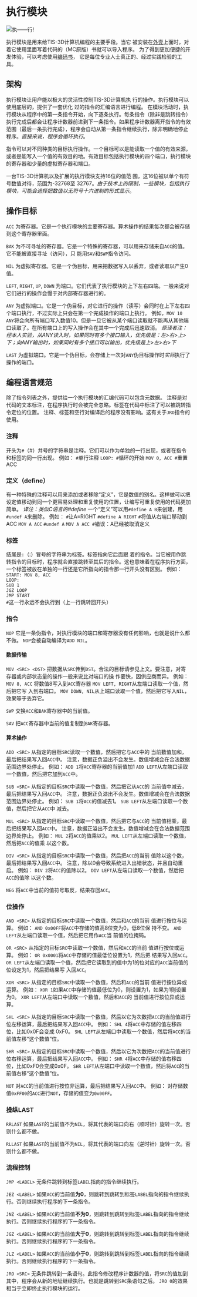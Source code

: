 # 执行模块
![执——行!](item:tis3d:execution_module)

执行模块是用来给TIS-3D计算机编程的主要手段。当它 被安装在[外壳](../block/casing.md)上面时，对着它使用里面写着代码的（MC原版）书就可以导入程序。
为了得到更加便捷的开发体验，可以考虑使用[编码书](code_book.md)， 它是每位专业人士真正的、经过实践检验的工具。

## 架构
执行模块让用户能以极大的灵活性控制TIS-3D计算机执 行的操作。执行模块可以使用底层的，提供了一套优化 过的指令的汇编语言进行编程。
在模块活动时，执行模块从程序中的第一条指令开始，向下逐条执行。每条指令（除非是跳转指令）执行完成后都会让程序计数器前进到下一条指令。如果程序计数器离开指令的有效范围（最后一条执行完成），程序会自动从第一条指令继续执行，除非明确地停止程序。*直接来说，程序会循环执行*。

指令可以对不同种类的目标执行操作。一个目标可以是能读取一个值的有效来源，或者是能写入一个值的有效目的地。有效目标包括执行模块的四个端口，执行模块的寄存器和少量的虚拟寄存器和端口。

一台TIS-3D计算机以及扩展的执行模块支持16位的值范 围，这16位被以单个有符号数值对待，范围为-32768至 32767。*由于技术上的限制，一些模块，包括执行模块，可能会选择把数值以无符号十六进制的形式显示*。

## 操作目标
`ACC`
为寄存器。它是一个执行模块的主要寄存器。算术操作的结果每次都会被存储到这个寄存器里面。

`BAK`
为不可寻址的寄存器。它是一个特殊的寄存器，可以用来存储来自`ACC`的值。它不能被直接寻址（访问），只 能用`SAV`和`SWP`指令访问。

`NIL`
为虚拟寄存器。它是一个伪目标，用来把数据写入以丢弃，或者读取以产生0值。

`LEFT`, `RIGHT`, `UP`, `DOWN`
为端口。它们代表了执行模块的上下左右四端。一般来说对它们进行的操作会慢于对内部寄存器进行的。

`ANY`
为虚拟端口。它是一个伪目标，对它进行的操作（读写）会同时在上下左右四个端口执行，不过实际上只会在第一个完成操作的端口上执行。
例如，`MOV 10 ANY`将会向所有端口写入数值10。但是一旦它被从某个端口读取就不能再从其他端口读取了。在所有端口上的写入操作会在其中一个完成后迅速取消。
*原译者注：经本人实验，从ANY读入时，如果同时有多个接口输入，优先级是：左>右>上>下；向ANY输出时，如果同时有多个接口可以输出，优先级是上>左>右>下*

`LAST`
为虚拟端口。它是一个伪目标，会存储上一次对`ANY`伪目标操作时*实际*执行了操作的端口。

## 编程语言规范
除了指令列表之外，提供给一个执行模块的汇编代码可以包含元数据。
注释是对代码的文本标注，在程序执行时会被完全忽略。标签在代码中标注了可以被跳转指令定位的位置。
注释、标签和空行对编译后的程序没有影响。这有关于`JRO`指令的使用。

### 注释
开头为`#`（#）井号的字符串是注释。它们可以作为单独的一行出现，或者在指令和标签的同一行出现。
例如：
`#`单行注释
`LOOP: #`循环的开始
`MOV 0, ACC #`重置ACC

### 定义（define）
有一种特殊的注释可以用来添加或者移除“定义”，它是数值的别名。这样做可以把设定值移动到同一个更容易处理和重复使用的位置，让编写可重复使用的代码更加简单。
*译注：类似C语言的#define*
一个“定义”可以用`#define A B`来创建，用`#undef A`来删除。
例如：
`#`让A=RIGHT
`#define A RIGHT`
`#`将值从右端口移动到ACC
`MOV A ACC`
`#undef A`
`MOV A ACC #`错误：A已经被取消定义

### 标签
结尾是`:`（:）冒号的字符串为标签。标签指向它后面跟 着的指令。当它被用作跳转指令的目标时，程序就会直接跳转至其后的指令。这也意味着在程序执行方面，一个标签被放在单独的一行还是它所指向的指令那一行开头没有区别。
例如：
`START: MOV 8, ACC`  
`LOOP:`  
`SUB 1`  
`JGZ LOOP`  
`JMP START`  
`#`这一行永远不会执行到（上一行跳转回开头）

### 指令
`NOP`
它是一条伪指令，对执行模块的端口和寄存器没有任何影响，也就是说什么都不做。
`NOP`会被自动编译为`ADD NIL`。

#### 数据传输
`MOV <SRC> <DST>`
把数据从`SRC`传到`DST`。合法的目标请参见上文。要注意，对寄存器或内部状态量的操作一般来说比对端口的操 作要快，因供应商而异。
例如：
`MOV 8, ACC` 将数值8写入到`ACC`寄存器 
`MOV LEFT, RIGHT`从左端口读取一个值，然后把它写 入到右端口。
`MOV DOWN, NIL`从上端口读取一个值，然后把它写入`NIL`，效果等于丢弃它。

`SWP`
交换`ACC`和`BAK`寄存器中的当前值。

`SAV`
把`ACC`寄存器中当前的值复制到`BAK`寄存器。

#### 算术操作
`ADD <SRC>`
从指定的目标`SRC`读取一个数值，然后把它与`ACC`中的 当前数值加和，最后把结果写入回`ACC`中。
注意，数据正负溢出不会发生。数值增减会在合法数据范围边界处停止。
例如：
`ADD 1`将`ACC`寄存器的当前值加1 
`ADD LEFT`从左端口读取一个数值，然后把它加到`ACC`中。

`SUB <SRC>`
从指定的目标`SRC`中读取一个数值，然后把它从`ACC`的 当前值中减去，最后把结果写入回`ACC`中。
注意，数据正负溢出不会发生。数值增减会在合法数据范围边界处停止。
例如：
`SUB 1`将`ACC`的值减去1。
`SUB LEFT`从左端口读取一个数值，然后把它从`ACC`中 减去。

`MUL <SRC>`
从指定的目标`SRC`中读取一个数值，然后把它与`ACC`的 当前值相乘，最后把结果写入回`ACC`中。
注意，数据正溢出不会发生。数值增减会在合法数据范围边界处停止。
例如：
`MUL 2`将`ACC`的值乘以2。
`MUL LEFT`从左端口读取一个数值，然后把`ACC`的值乘 以这个数。

`DIV <SRC>`
从指定的目标`SRC`中读取一个数值，然后把`ACC`的当前 值除以这个数，最后把结果写入回`ACC`中。
注意，除以0会导致系统进入出错状态，并且自动重启。
例如：
`DIV 2`将`ACC`的值除以2。
`DIV LEFT`从左端口读取一个数值，然后把`ACC`的值除 以这个数。

`NEG`
将`ACC`中当前的值符号取反，结果存回`ACC`。

### 位操作
`AND <SRC>`
从指定的目标`SRC`中读取一个数值，然后和`ACC`的当前 值进行按位与运算。
例如：
`AND 0x00FF`将`ACC`中存储的值高8位变为0，低8位保 持不变。
`AND LEFT`从左端口读取一个值，然后把它用作`ACC`当 前值的位掩码。

`OR <SRC>`
从指定的目标`SRC`中读取一个数值，然后和`ACC`的当前 值进行按位或运算。
例如：
`OR 0x0001`将`ACC`中存储的值最低位设置为1，然后把 结果写入回`ACC`。
`OR LEFT`从左端口读取一个值，然后把它读取到的值中为1的位对应的`ACC`当前值的位设定为1，然后把结果写 入回`ACC`。

`XOR <SRC>`
从指定的目标`SRC`中读取一个数值，然后和`ACC`的当前 值进行按位异或运算。
例如：
`XOR 1`如果`ACC`中存储的值最低位为0，则设置为1，如果为1则设置为0。
`XOR LEFT`从左端口中读取一个数值，然后和`ACC`的 当前值进行按位异或运算。

`SHL <SRC>`
从指定的目标`SRC`中读取一个数值，然后以它为次数把`ACC`的当前值进行位左移运算，最后把结果写入回`ACC`中。
例如：
`SHL 4`将`ACC`中存储的值左移四位，比如0x0F会变成 0xF0。
`SHL LEFT`从左端口中读取一个数值，然后将`ACC`的当 前值左移“这个数值”位。

`SHR <SRC>`
从指定的目标`SRC`中读取一个数值，然后以它为次数把`ACC`的当前值进行位右移运算，最后把结果写入回`ACC`中。
例如：
`SHR 4`将`ACC`中存储的值右移四位，比如0xF0会变成0x0F。
`SHR LEFT`从左端口中读取一个数值，然后将`ACC`的当 前值右移“这个数值”位。

`NOT`
对`ACC`的当前值进行按位非运算，最后把结果写入回`ACC`中。
例如：
对存储数值`0xFF00`的`ACC`进行`NOT`，存储的值变为`0x00FF`。

### 操纵LAST
`RRLAST`
如果`LAST`的当前值不为`NIL`，将其代表的端口向右（顺时针）旋转一次。否则什么都不做。

`RLLAST`
如果`LAST`的当前值不为`NIL`，将其代表的端口向左（逆时针）旋转一次。否则什么都不做。

### 流程控制
`JMP <LABEL>`
无条件跳转到标签`LABEL`指向的指令继续执行。

`JEZ <LABEL>`
如果`ACC`的当前值**为0**，则跳转到跳转到标签`LABEL`指向的指令继续执行。否则继续执行程序的下一条指令。

`JNZ <LABEL>`
如果`ACC`的当前值**不为0**，则跳转到跳转到标签`LABEL`指向的指令继续执行。否则继续执行程序的下一条指令。

`JGZ <LABEL>`
如果`ACC`的当前值**大于0**，则跳转到跳转到标签`LABEL`指向的指令继续执行。否则继续执行程序的下一条指令。

`JLZ <LABEL>`
如果`ACC`的当前值**小于0**，则跳转到跳转到标签`LABEL`指向的指令继续执行。否则继续执行程序的下一条指令。

`JRO <SRC>`
无条件跳转到一条语句。此指令修改程序计数器的值，将`SRC`的值加到其中，程序会从新的地址继续执行。也就是跳转到`SRC`条语句之后。
`JRO 0`的效果相当于立即终止执行模块的运行。
